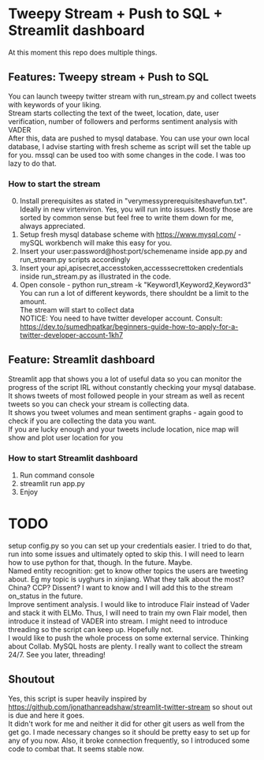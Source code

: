 # Tweepy Stream + Push to SQL + Streamlit dashboard
At this moment this repo does multiple things.
## Features: Tweepy stream + Push to SQL
You can launch tweepy twitter stream with run_stream.py and collect tweets with keywords of your liking.  
Stream starts collecting the text of the tweet, location, date, user verification, number of followers and performs sentiment analysis with VADER  
After this, data are pushed to mysql database. You can use your own local database, I advise starting with fresh scheme as script will set the table up for you. mssql can be used too with some changes in the code. I was too lazy to do that.  
### How to start the stream
0. Install prerequisites as stated in "verymessyprerequisiteshavefun.txt".  Ideally in new virtenviron. Yes, you will run into issues. Mostly those are sorted by common sense but feel free to write them down for me, always appreciated.  
1. Setup fresh mysql database scheme with https://www.mysql.com/ - mySQL workbench will make this easy for you.  
2. Insert your user:password@host:port/schemename inside app.py and run_stream.py scripts accordingly  
3. Insert your api,apisecret,accesstoken,accesssecrettoken credentials inside run_stream.py as illustrated in the code.  
4. Open console - python run_stream -k "Keyword1,Keyword2,Keyword3"  
You can run a lot of different keywords, there shouldnt be a limit to the amount.  
The stream will start to collect data  
NOTICE: You need to have twitter developer account. Consult: https://dev.to/sumedhpatkar/beginners-guide-how-to-apply-for-a-twitter-developer-account-1kh7  
  
## Feature: Streamlit dashboard
Streamlit app that shows you a lot of useful data so you can monitor the progress of the script IRL without constantly checking your mysql database. It shows tweets of most followed people in your stream as well as recent tweets so you can check your stream is collecting data.  
It shows you tweet volumes and mean sentiment graphs - again good to check if you are collecting the data you want.  
If you are lucky enough and your tweets include location, nice map will show and plot user location for you  
### How to start Streamlit dashboard
1. Run command console  
2. streamlit run app.py  
3. Enjoy  
  
# TODO
setup config.py so you can set up your credentials easier. I tried to do that, run into some issues and ultimately opted to skip this. I will need to learn how to use python for that, though. In the future. Maybe.  
Named entity recognition: get to know other topics the users are tweeting about. Eg my topic is uyghurs in xinjiang. What they talk about the most? China? CCP? Dissent? I want to know and I will add this to the stream on_status in the future.  
Improve sentiment analysis. I would like to introduce Flair instead of Vader and stack it with ELMo. Thus, I will need to train my own Flair model, then introduce it instead of VADER into stream. I might need to introduce threading so the script can keep up. Hopefully not.  
I would like to push the whole process on some external service. Thinking about Collab. MySQL hosts are plenty. I really want to collect the stream 24/7. See you later, threading!  

## Shoutout
Yes, this script is super heavily inspired by https://github.com/jonathanreadshaw/streamlit-twitter-stream so shout out is due and here it goes.  
It didn't work for me and neither it did for other git users as well from the get go. I made necessary changes so it should be pretty easy to set up for any of you now. Also, it broke connection frequently, so I introduced some code to combat that. It seems stable now.  